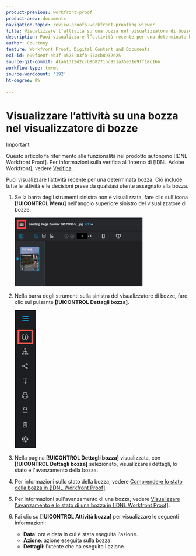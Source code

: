 ```yaml
---
product-previous: workfront-proof
product-area: documents
navigation-topic: review-proofs-workfront-proofing-viewer
title: Visualizzare l’attività su una bozza nel visualizzatore di bozze
description: Puoi visualizzare l’attività recente per una determinata bozza. Ciò include tutte le attività e le decisioni prese da qualsiasi utente assegnato alla bozza.
author: Courtney
feature: Workfront Proof, Digital Content and Documents
exl-id: e99f4e8f-eb3f-4575-83fb-97acb8932e25
source-git-commit: 41ab1312d2ccb8b8271bc851a35e31e9ff18c16b
workflow-type: tm+mt
source-wordcount: '192'
ht-degree: 0%

---
```


# Visualizzare l’attività su una bozza nel visualizzatore di bozze

>[!IMPORTANT]
>
>Questo articolo fa riferimento alle funzionalità nel prodotto autonomo [!DNL Workfront Proof]. Per informazioni sulla verifica all&#39;interno di [!DNL Adobe Workfront], vedere [Verifica](../../../review-and-approve-work/proofing/proofing.md).

Puoi visualizzare l’attività recente per una determinata bozza. Ciò include tutte le attività e le decisioni prese da qualsiasi utente assegnato alla bozza.

1. Se la barra degli strumenti sinistra non è visualizzata, fare clic sull&#39;icona **[!UICONTROL Menu]** nell&#39;angolo superiore sinistro del visualizzatore di bozze.

   ![](assets/menu-icon-in-proofing-viewer-350x188.png)

1. Nella barra degli strumenti sulla sinistra del visualizzatore di bozze, fare clic sul pulsante **[!UICONTROL Dettagli bozza]**.

   ![Proofing_Viewer_toolbar_button_-_Proof_details.png](assets/proofing-viewer-toolbar-button---proof-details.png)

1. Nella pagina **[!UICONTROL Dettagli bozza]** visualizzata, con **[!UICONTROL Dettagli bozza]** selezionato, visualizzare i dettagli, lo stato e l&#39;avanzamento della bozza.

1. Per informazioni sullo stato della bozza, vedere [Comprendere lo stato della bozza in [!DNL Workfront Proof]](../../../workfront-proof/wp-work-proofsfiles/manage-your-work/proof-state.md).

1. Per informazioni sull&#39;avanzamento di una bozza, vedere [Visualizzare l&#39;avanzamento e lo stato di una bozza in [!DNL Workfront Proof]](../../../workfront-proof/wp-work-proofsfiles/manage-your-work/view-progress-and-status-of-proof.md).
1. Fai clic su **[!UICONTROL Attività bozza]** per visualizzare le seguenti informazioni:

   * **Data**: ora e data in cui è stata eseguita l&#39;azione.
   * **Azione**: azione eseguita sulla bozza.
   * **Dettagli**: l&#39;utente che ha eseguito l&#39;azione.

